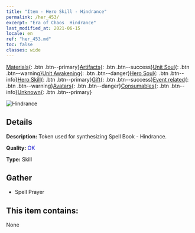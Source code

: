 ```yaml
---
title: "Item - Hero Skill - Hindrance"
permalink: /her_453/
excerpt: "Era of Chaos  Hindrance"
last_modified_at: 2021-06-15
locale: en
ref: "her_453.md"
toc: false
classes: wide
---
```

 [Materials](/Items/){: .btn .btn--primary}[Artifacts](/Items/Artifacts/){: .btn .btn--success}[Unit Soul](/Items/UnitSoul/){: .btn .btn--warning}[Unit Awakening](/Items/UnitAwakening/){: .btn .btn--danger}[Hero Soul](/Items/HeroSoul/){: .btn .btn--info}[Hero Skill](/Items/HeroSkill/){: .btn .btn--primary}[Gift](/Items/Gift/){: .btn .btn--success}[Event related](/Items/Events/){: .btn .btn--warning}[Avatars](/Items/Avatars/){: .btn .btn--danger}[Consumables](/Items/Consumables/){: .btn .btn--info}[Unknown](/Items/Unknown/){: .btn .btn--primary}

 ![Hindrance](/images/t/ps_chihuandafa.png)

## Details
 **Description:** Token used for synthesizing Spell Book - Hindrance.

 **Quality:** <span style="color: #0000CD">OK</span>

 **Type:** Skill

## Gather

*    Spell Prayer 

## This item contains:

  None

